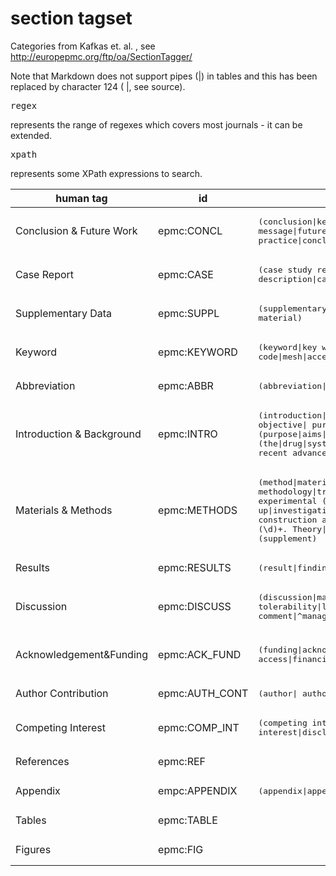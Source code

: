 # section tagset

Categories from Kafkas et. al. , see http://europepmc.org/ftp/oa/SectionTagger/ 

Note that Markdown does not support pipes (|) in tables and this has been replaced by character 124 ( &#124;, see source). <pre>regex</pre> represents the range of regexes which covers most journals - it can be extended. <pre>xpath</pre> represents some XPath expressions to search.


| human tag       | id          | regex    | xpath     | comments |
| --------------- | ----------- | -------- | --------- | -------- |
| Conclusion & Future Work | epmc:CONCL |	<pre>(conclusion&#124;key message&#124;future&#124;summary&#124;recommendation&#124;implications for clinical practice&#124;concluding remark)</pre> |  | |
| Case Report	| epmc:CASE | <pre>(case study report&#124;case report&#124;case presentation&#124;case description&#124;case summary&#124;case history&#124; (\d)+\. case&#124;^ case (\d)+$&#124;^case$&#124;^cases$)</pre> |  |  |
| Supplementary Data	| epmc:SUPPL | <pre>(supplementary&#124;supporting information&#124;supplemental&#124;web extra material)</pre> | <pre>//footnote[contains.,'supplementary']</pre> | |
| Keyword	| epmc:KEYWORD |<pre>(keyword&#124;key word&#124;key term&#124;index&#124;ocis code&#124;mesh&#124;accession&#124;search term)</pre>	|  |  |
| Abbreviation	| epmc:ABBR |  <pre>(abbreviation&#124;glossary)</pre> | <pre>//glossary</pre> | | |
| Introduction & Background	| epmc:INTRO |<pre>(introduction&#124;background&#124;related literature&#124;literature review&#124; objective&#124; purpose of this study&#124;study (purpose&#124;aim&#124;aims))&#124; (\d)+. (purpose&#124;aims&#124;aim)&#124;(aims&#124;aim&#124;purpose) of the study) &#124; (the&#124;drug&#124;systematic&#124;book) review&#124;review of literature&#124;related work&#124; recent advance)&#124;(^aim$&#124;^aims$&#124;^purpose$&#124;^purposes$&#124;^purpose/aim$&#124; ^purpose of study$&#124;^review$&#124;^reviews$&#124;^minireview$)</pre> | | |
| Materials & Methods	| epmc:METHODS | <pre>(method&#124;material&#124;experimental procedure&#124;implementation&#124; methodology&#124;treatment&#124;statistical analysis&#124;(\d)+. Experimental&#124; experimental (section&#124;evaluation&#124;design&#124;approach&#124;protocol&#124;setting&#124;set up&#124;investigation&#124;detail&#124;part&#124;pespective&#124;tool)&#124;study protocol&#124; construction and content&#124;experiment (\d)+&#124;analysis&#124;utility&#124;design&#124; (\d)+\. Theory&#124;theory and&#124;theory of)&#124; (^experiments$&#124;^experimental$&#124;^the study$&#124;^(\d)+. the study$&#124; ^protocol$&#124;^protocols$&#124;^theory$) AND NOT (supplement) </pre>| | |
| Results	| epmc:RESULTS | <pre>(result&#124;finding&#124;diagnosis)</pre> | | |
| Discussion	| epmc:DISCUSS | <pre>(discussion&#124;management of&#124;(\d)+. management&#124;safety and tolerability&#124;limitations&#124;perspective&#124;commentary&#124;(\d)+. comment&#124;^management$&#124;^comment$&#124;^comments$)</pre> | | |
| Acknowledgement&Funding	| epmc:ACK_FUND |  <pre>(funding&#124;acknowledgment&#124;acknowledgement&#124;acknowledgement&#124;acknowlegement&#124;open access&#124;financial support&#124;grant&#124;author note) </pre> | <pre>//ack&#124;//footnote[contains(."financial disclosure" or contains(.,"support") or contains(.,"fund") or contains(.,"grant") or contains(.,"thank")]</pre> | |
| Author Contribution | epmc:AUTH_CONT |	<pre>(author&#124; authors'&#124; author's) contribution</pre> | <pre>//footnote[@fn-type='con']</pre> | |
| Competing Interest	| epmc:COMP_INT|  <pre>(competing interest&#124;(conflict&#124;conflicts) of interest&#124;disclosure&#124;declaration)</pre> | <pre>footnote[@fn-type='conflict']</pre> | |
| References	| epmc:REF  | | <pre>//ref-list</pre> | |
| Appendix	| empc:APPENDIX | <pre>(appendix&#124;appendices)</pre> | | |
| Tables	| epmc:TABLE| | <pre>//table-wrap</pre> | | 
| Figures	| epmc:FIG  | | <pre>//fig</pre> | |




